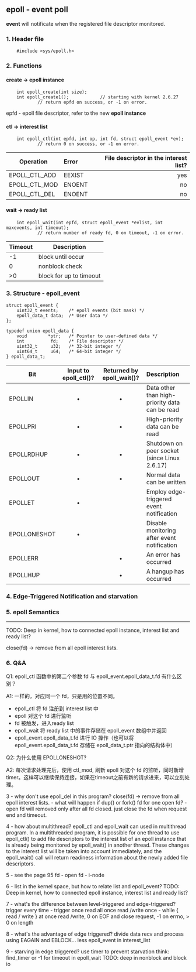 ## epoll - event poll
**event** will notificate when the registered file descriptor monitored.

### 1. Header file
```
    #include <sys/epoll.h>
```

### 2. Functions

#### create -> epoll instance

```
    int epoll_create(int size);
    int epoll_create1();            // starting with kernel 2.6.27
            // return epfd on success, or -1 on error.
```

epfd - epoll file descriptor, refer to the new **epoll instance**

#### ctl -> interest list
 
```
    int epoll_ctl(int epfd, int op, int fd, struct epoll_event *ev);
            // return 0 on success, or -1 on error.
```

Operation|Error|File descriptor in the interest list?
---|:---|---:
EPOLL_CTL_ADD|EEXIST|yes
EPOLL_CTL_MOD|ENOENT|no
EPOLL_CTL_DEL|ENOENT|no

#### wait -> ready list

```
    int epoll_wait(int epfd, struct epoll_event *evlist, int maxevents, int timeout);
            // return number of ready fd, 0 on timeout, -1 on error.
```

Timeout | Description
---     | ---
-1      | block until occur
0       | nonblock check
>0      | block for up to timeout

### 3. Structure - epoll_event

```
struct epoll_event {
    uint32_t events;    /* epoll events (bit mask) */ 
    epoll_data_t data;  /* User data */
};

typedef union epoll_data {
    void        *ptr;   /* Pointer to user-defined data */
    int          fd;    /* File descriptor */
    uint32_t     u32;   /* 32-bit integer */
    uint64_t     u64;   /* 64-bit integer */
} epoll_data_t;
```

Bit|Input to epoll_ctl()?|Returned by epoll_wait()?|Description
---|:---:|:---:|:---
EPOLLIN     | • | • |Data other than high-priority data can be read
EPOLLPRI    | • | • |High-priority data can be read
EPOLLRDHUP  | • | • |Shutdown on peer socket (since Linux 2.6.17)
EPOLLOUT    | • | • |Normal data can be written
EPOLLET     | • |   |Employ edge-triggered event notification
EPOLLONESHOT| • |   |Disable monitoring after event notification
EPOLLERR    |   | • |An error has occurred
EPOLLHUP    |   | • |A hangup has occurred



### 4. Edge-Triggered Notification and starvation

### 5. epoll Semantics


------

TODO: Deep in kernel, how to connected epoll instance, interest list and ready list?



close(fd) -> remove from all epoll interest lists.
### 6. Q&A

Q1: epoll_ctl 函数中的第二个参数 fd 与 epoll_event.epoll_data_t.fd 有什么区别？

A1: 一样的，对应同一个 fd，只是用的位置不同。

   - epoll_ctl 将 fd 注册到 interest list 中
   - epoll 对这个 fd 进行监听
   - fd 被触发，进入ready list
   - epoll_wait 将 ready list 中的事件存储在 epoll_event 数组中并返回
   - epoll_event.epoll_data_t.fd 进行 IO 操作（也可以将 epoll_event.epoll_data_t.fd 存储在 epoll_data_t.ptr 指向的结构体中）



Q2: 为什么使用 EPOLLONESHOT?

A2: 每次请求处理完后，使用 ctl_mod, 刷新 epoll 对这个 fd 的监听，同时新增timer。这样可以继续保持连接，如果在timeout之前有新的请求进来，可以立刻处理。


3 - why don't use epoll_del in this program?
close(fd) -> remove from all epoll interest lists. -
what will happen if dup() or fork() fd for one open fd? - open fd will removed only after all fd closed.
just close the fd when request end and timeout.

4 - how about multithread?
epoll_ctl and epoll_wait can used in multithread program.
In a multithreaded program, it is possible for one thread to use epoll_ctl() to add file descriptors to the interest list of an epoll instance that is already being monitored by epoll_wait() in another thread. These changes to the interest list will be taken into account immediately, and the epoll_wait() call will return readiness information about the newly added file descriptors.

5 - see the page 95
fd - open fd - i-node

6 - list in the kernel space, but how to relate list and epoll_event?
TODO: Deep in kernel, how to connected epoll instance, interest list and ready list?

7 - what's the difference between level-triggered and edge-triggered?
trigger every time - trigger once
                     read all once
read /write once   - while { read / write } at once
read /write, 0 on EOF and close request, -1 on errno, > 0 on length

8 - what's the advantage of edge triggered?
divide data recv and process using EAGAIN and EBLOCK...
less epoll_event in interest_list

9 - starving in edge triggered?
use timer to prevent starvation
think: find_timer or -1 for timeout in epoll_wait
TODO: deep in nonblock and block io
